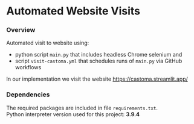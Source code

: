 # Automated Website Visits

### Overview
Automated visit to website using:
- python script ```main.py``` that includes headless Chrome selenium and
- script ```visit-castoma.yml``` that schedules runs of ```main.py``` via GitHub workflows

In our implementation we visit the website https://castoma.streamlit.app/

### Dependencies
The required packages are included in file ```requirements.txt```.<br>
Python interpreter version used for this project: **3.9.4**
